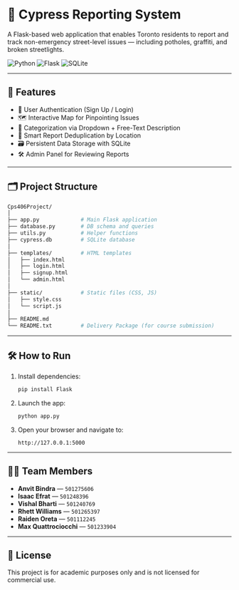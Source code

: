 
# 🌆 Cypress Reporting System

A Flask-based web application that enables Toronto residents to report and track non-emergency street-level issues — including potholes, graffiti, and broken streetlights.

![Python](https://img.shields.io/badge/Python-3.10-blue.svg)
![Flask](https://img.shields.io/badge/Flask-2.3-lightgrey.svg)
![SQLite](https://img.shields.io/badge/Database-SQLite-blue.svg)

---

## 🚀 Features

- 🔐 User Authentication (Sign Up / Login)
- 🗺️ Interactive Map for Pinpointing Issues
- 📝 Categorization via Dropdown + Free-Text Description
- 🔄 Smart Report Deduplication by Location
- 🗃️ Persistent Data Storage with SQLite
- 🛠️ Admin Panel for Reviewing Reports

---

## 🗂️ Project Structure

```bash
Cps406Project/
│
├── app.py             # Main Flask application
├── database.py        # DB schema and queries
├── utils.py           # Helper functions
├── cypress.db         # SQLite database
│
├── templates/         # HTML templates
│   ├── index.html
│   ├── login.html
│   ├── signup.html
│   └── admin.html
│
├── static/            # Static files (CSS, JS)
│   ├── style.css
│   └── script.js
│
├── README.md
└── README.txt         # Delivery Package (for course submission)
```

---

## 🛠️ How to Run

1. Install dependencies:
   ```bash
   pip install Flask
   ```

2. Launch the app:
   ```bash
   python app.py
   ```

3. Open your browser and navigate to:
   ```
   http://127.0.0.1:5000
   ```

---

## 👨‍💻 Team Members

- **Anvit Bindra** — `501275606`
- **Isaac Efrat** — `501248396`
- **Vishal Bharti** — `501240769`
- **Rhett Williams** — `501265397`
- **Raiden Oreta** — `501112245`
- **Max Quattrociocchi** — `501233904`

---

## 📄 License

This project is for academic purposes only and is not licensed for commercial use.
